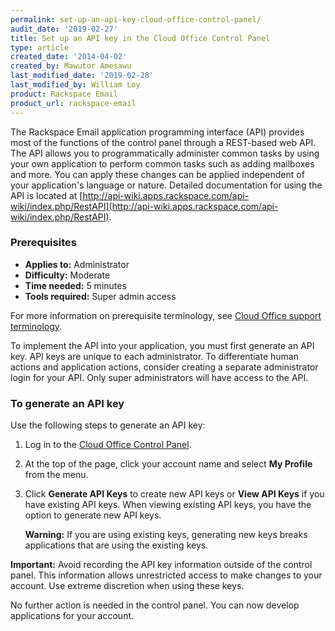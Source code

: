 ```yaml
---
permalink: set-up-an-api-key-cloud-office-control-panel/
audit_date: '2019-02-27'
title: Set up an API key in the Cloud Office Control Panel
type: article
created_date: '2014-04-02'
created_by: Mawutor Amesawu
last_modified_date: '2019-02-28'
last_modified_by: William Loy
product: Rackspace Email
product_url: rackspace-email
---
```


The Rackspace Email application programming interface (API) provides most of the functions of the control
panel through a REST-based web API. The API allows you to programmatically administer common tasks by using your own application to perform common tasks such as adding mailboxes and more. You can apply these changes can be applied independent of your
application's language or nature. Detailed documentation for using the API is located
at
[http://api-wiki.apps.rackspace.com/api-wiki/index.php/RestAPI](http://api-wiki.apps.rackspace.com/api-wiki/index.php/RestAPI).

### Prerequisites

- **Applies to:** Administrator
- **Difficulty:** Moderate
- **Time needed:** 5 minutes
- **Tools required:** Super admin access

For more information on prerequisite terminology, see [Cloud Office support terminology](/how-to/cloud-office-support-terminology).

To implement the API into your application, you must first generate an
API key. API keys are unique to each administrator. To differentiate
human actions and application actions, consider creating a separate
administrator login for your API. Only super administrators will have
access to the API.

### To generate an API key

Use the following steps to generate an API key:

1. Log in to the [Cloud Office Control Panel](https://cp.rackspace.com).
2. At the top of the page, click your account name and select **My Profile** from the menu.
3.  Click **Generate API Keys** to create new API keys or **View API Keys** if you have existing API keys. When viewing existing API keys, you have the option to generate new API keys.

    **Warning:** If you are using existing keys, generating new
    keys breaks applications that are using the existing keys.

**Important:** Avoid recording the API key information outside of the control
panel. This information allows unrestricted access to make changes to
your account. Use extreme discretion when using these keys.

No further action is needed in the control panel. You can now develop
applications for your account.
